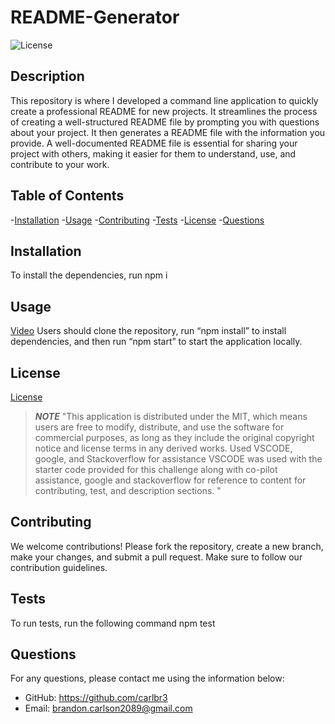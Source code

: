 
# README-Generator

![License](https://img.shields.io/badge/License-MIT-yellow.svg)

  ## Description
  This repository is where I developed a command line application to quickly create a professional README for new projects.  It streamlines the process of creating a well-structured README file by prompting you with questions about your project. It then generates a README file with the information you provide. A well-documented README file is essential for sharing your project with others, making it easier for them to understand, use, and contribute to your work.

  ## Table of Contents
  -[Installation](#installation)
  -[Usage](#usage)
  -[Contributing](#contributing)
  -[Tests](#tests)
  -[License](#license)
  -[Questions](#questions)

  ## Installation
  To install the dependencies, run npm i

  ## Usage
  [Video](https://drive.google.com/file/d/10dZTy39GpLwUWAY-XnTRNkHNeLDh7fif/view)
  Users should clone the repository, run “npm install” to install dependencies, and then run “npm start” to start the application locally.
 

  ## License 
  
  [License](https://opensource.org/licenses/MIT)
  > ***NOTE***
  > "This application is distributed under the MIT, which means users are free to modify, distribute, and use the software for commercial purposes, as long as they include the original copyright notice and license terms in any derived works. Used VSCODE, google, and Stackoverflow for assistance VSCODE was used with the starter code provided for this challenge along with co-pilot assistance, google and stackoverflow for reference to content for contributing, test, and description sections. " 

  ## Contributing
  We welcome contributions! Please fork the repository, create a new branch, make your changes, and submit a pull request. Make sure to follow our contribution guidelines.

  ## Tests
  To run tests, run the following command npm test

  ## Questions
  For any questions, please contact me using the information below: 
  - GitHub: https://github.com/carlbr3
  - Email: [brandon.carlson2089@gmail.com](mailto:brandon.carlson2089@gmail.com)
